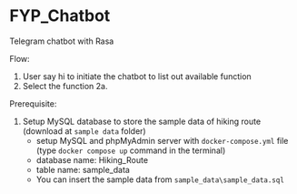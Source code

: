 # FYP_Chatbot
Telegram chatbot with Rasa

Flow:
1. User say hi to initiate the chatbot to list out available function
2. Select the function
    2a. 

Prerequisite:
1. Setup MySQL database to store the sample data of hiking route (download at `sample data` folder)
    - setup MySQL and phpMyAdmin server with `docker-compose.yml` file (type `docker compose up` command in the terminal)
    - database name: Hiking_Route
    - table name: sample_data
    - You can insert the sample data from `sample_data\sample_data.sql`
